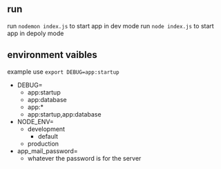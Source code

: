 ## run

run `nodemon index.js` to start app in dev mode
run `node index.js` to start app in depoly mode

## environment vaibles

example use `export DEBUG=app:startup`

- DEBUG=
    - app:startup
    - app:database
    - app:*
    - app:startup,app:database
- NODE_ENV=
    - development
        - default
    - production
- app_mail_password=
    - whatever the password is for the server